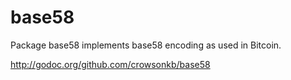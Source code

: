 base58
======

Package base58 implements base58 encoding as used in Bitcoin.

http://godoc.org/github.com/crowsonkb/base58

